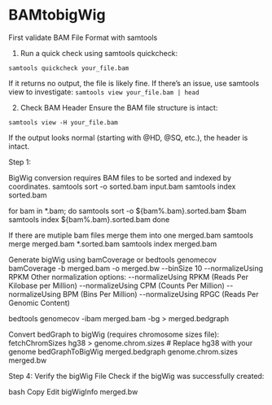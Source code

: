 # BAMtobigWig

First validate BAM File Format with samtools
1. Run a quick check using samtools quickcheck:

`samtools quickcheck your_file.bam`

If it returns no output, the file is likely fine. If there’s an issue, use samtools view to investigate:
`samtools view your_file.bam | head`

2. Check BAM Header
Ensure the BAM file structure is intact:

`samtools view -H your_file.bam`

If the output looks normal (starting with @HD, @SQ, etc.), the header is intact.



Step 1:

BigWig conversion requires BAM files to be sorted and indexed by coordinates.
samtools sort -o sorted.bam input.bam
samtools index sorted.bam

for bam in *.bam; do
    samtools sort -o ${bam%.bam}.sorted.bam $bam
    samtools index ${bam%.bam}.sorted.bam
done

If there are mutiple bam files merge them into one merged.bam
samtools merge merged.bam *.sorted.bam
samtools index merged.bam


Generate bigWig using bamCoverage or bedtools genomecov
bamCoverage -b merged.bam -o merged.bw --binSize 10 --normalizeUsing RPKM
Other normalization options:
--normalizeUsing RPKM (Reads Per Kilobase per Million)
--normalizeUsing CPM (Counts Per Million)
--normalizeUsing BPM (Bins Per Million)
--normalizeUsing RPGC (Reads Per Genomic Content)

bedtools genomecov -ibam merged.bam -bg > merged.bedgraph

Convert bedGraph to bigWig (requires chromosome sizes file):
fetchChromSizes hg38 > genome.chrom.sizes  # Replace hg38 with your genome
bedGraphToBigWig merged.bedgraph genome.chrom.sizes merged.bw

Step 4: Verify the bigWig File
Check if the bigWig was successfully created:

bash
Copy
Edit
bigWigInfo merged.bw
